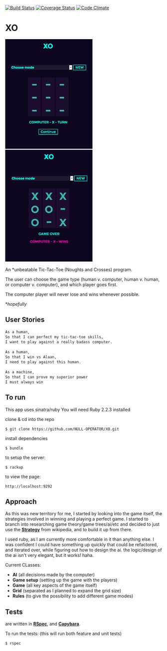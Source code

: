 [![Build Status](https://travis-ci.org/NULL-OPERATOR/XO.svg?branch=master)](https://travis-ci.org/NULL-OPERATOR/XO) [![Coverage Status](https://coveralls.io/repos/github/NULL-OPERATOR/XO/badge.svg?branch=master)](https://coveralls.io/github/NULL-OPERATOR/XO?branch=master) [![Code Climate](https://codeclimate.com/github/NULL-OPERATOR/XO/badges/gpa.svg)](https://codeclimate.com/github/NULL-OPERATOR/XO)


# XO
<img src="app/public/img/2.png" alt="XO start" style="width: 280px;"/> <img src="app/public/img/3.png" alt="XO win" style="width: 280px;"/>


An *unbeatable Tic-Tac-Toe (Noughts and Crosses) program.


The user can choose the game type (human v. computer, human v. human, or computer v. computer), and which player goes first.


The computer player will never lose and wins whenever possible.  

**hopefully*

## User Stories
```
As a human,
So that I can perfect my tic-tac-toe skills,
I want to play against a really badass computer.

As a human,
So that I win vs Alaan,
I need to play against this human.

As a machine,
So that I can prove my superior power
I must always win

```

## To run
This app uses sinatra/ruby
You will need Ruby 2.2.3 installed

clone & cd into the repo
```
$ git clone https://github.com/NULL-OPERATOR/XO.git
```
install dependencies

```
$ bundle
```
to setup the server:
```
$ rackup
```
to view the page:
```
http://localhost:9292

```


## Approach

As this was new territory for me, I started by looking into the game itself, the strategies involved in winning and playing a perfect game. I started to branch into researching game theory/game trees/ai/etc and decided to just use the [**Strategy**][strategy] from wikipedia, and to build it up from there.

I used ruby, as I am currently more comfortable in it than anything else. I was confident I could have something up quickly that could be refactored, and iterated over, while figuring out how to design the ai. the logic/design of the ai isn't very elegant, but it works! haha.

Current CLasses:
- **AI** (all decisions made by the computer)
- **Game setup** (setting up the game with the players)
- **Game** (all key aspects of the game itself)
- **Grid**       (separated as I planned to expand the grid size)
- **Rules**     (to give the possibility to add different game modes)

## Tests
are written in [**RSpec**][rspec], and [**Capybara**][capybara].

To run the tests: (this will run both feature and unit tests)
```
$ rspec
```

 [strategy]: https://en.wikipedia.org/wiki/Tic-tac-toe#Strategy
 [rspec]: http://rspec.info/
 [capybara]: https://github.com/jnicklas/capybara

